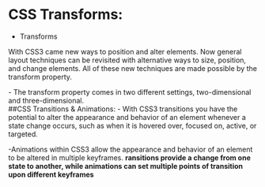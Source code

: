 
# CSS Transforms:
- Transforms <br>
<p>With CSS3 came new ways to position and alter elements. Now general layout techniques can be revisited with alternative ways to size, position, and change elements. All of these new techniques are made possible by the transform property.</p>
- The transform property comes in two different settings, two-dimensional and three-dimensional.<br>
##CSS Transitions & Animations:
- With CSS3 transitions you have the potential to alter the appearance and behavior of an element whenever a state change occurs, such as when it is hovered over, focused on, active, or targeted.

-Animations within CSS3 allow the appearance and behavior of an element to be altered in multiple keyframes.
**ransitions provide a change from one state to another, while animations can set multiple points of transition upon different keyframes**
